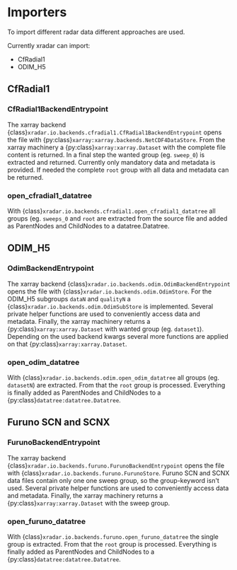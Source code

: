 # Importers

To import different radar data different approaches are used.

Currently xradar can import:

- CfRadial1
- ODIM_H5

## CfRadial1

### CfRadial1BackendEntrypoint

The xarray backend {class}`xradar.io.backends.cfradial1.CfRadial1BackendEntrypoint`
opens the file with {py:class}`xarray:xarray.backends.NetCDF4DataStore`. From the
xarray machinery a {py:class}`xarray:xarray.Dataset` with the complete file content is
returned. In a final step the wanted group (eg. ``sweep_0``) is extracted and returned.
Currently only mandatory data and metadata is provided. If needed the complete ``root``
group with all data and metadata can be returned.

### open_cfradial1_datatree

With {class}`xradar.io.backends.cfradial1.open_cfradial1_datatree` all groups (eg.
``sweeps_0`` and ``root`` are extracted from the source file and added as ParentNodes
and ChildNodes to a datatree.Datatree.

## ODIM_H5

### OdimBackendEntrypoint

The xarray backend {class}`xradar.io.backends.odim.OdimBackendEntrypoint`
opens the file with {class}`xradar.io.backends.odim.OdimStore`. For the ODIM_H5
subgroups ``dataN`` and ``qualityN`` a {class}`xradar.io.backends.odim.OdimSubStore` is
implemented. Several private helper functions are used to conveniently access data and
metadata. Finally, the xarray machinery returns a {py:class}`xarray:xarray.Dataset`
with wanted group (eg. ``dataset1``). Depending on the used backend kwargs several
more functions are applied on that {py:class}`xarray:xarray.Dataset`.

### open_odim_datatree

With {class}`xradar.io.backends.odim.open_odim_datatree` all groups (eg. ``datasetN``)
are extracted. From that the ``root`` group is processed. Everything is finally added as
ParentNodes and ChildNodes to a {py:class}`datatree:datatree.Datatree`.


## Furuno SCN and SCNX

### FurunoBackendEntrypoint

The xarray backend {class}`xradar.io.backends.furuno.FurunoBackendEntrypoint`
opens the file with {class}`xradar.io.backends.furuno.FurunoStore`.
Furuno SCN and SCNX data files contain only one one sweep group, so the
group-keyword isn't used. Several private helper functions are used to
conveniently access data and metadata. Finally, the xarray machinery returns
a {py:class}`xarray:xarray.Dataset` with the sweep group.

### open_furuno_datatree

With {class}`xradar.io.backends.furuno.open_furuno_datatree` the single group
is extracted. From that the ``root`` group is processed. Everything is finally
added as ParentNodes and ChildNodes to a {py:class}`datatree:datatree.Datatree`.
